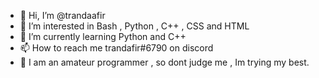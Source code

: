 - 👋 Hi, I’m @trandaafir
- 👀 I’m interested in Bash , Python , C++ , CSS and HTML
- 🌱 I’m currently learning Python and C++
- 📫 How to reach me trandafir#6790 on discord
- 🥶 I am an amateur programmer , so dont judge me , Im trying my best. 
